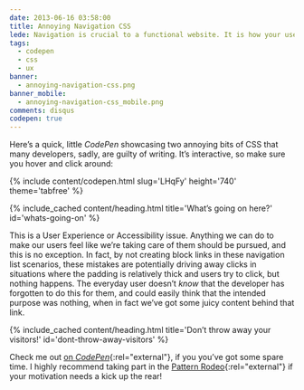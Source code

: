 ```yaml
---
date: 2013-06-16 03:58:00
title: Annoying Navigation CSS
lede: Navigation is crucial to a functional website. It is how your users find the information they're after; get it right, and your users are happy—get it wrong, and they go insane!
tags:
  - codepen
  - css
  - ux
banner:
  - annoying-navigation-css.png
banner_mobile:
  - annoying-navigation-css_mobile.png
comments: disqus
codepen: true
---
```



Here’s a quick, little *CodePen* showcasing two annoying bits of CSS that many developers, sadly, are guilty of writing. It’s interactive, so make sure you hover and click around:

{% include content/codepen.html slug='LHqFy' height='740' theme='tabfree' %}


{% include_cached content/heading.html title='What’s going on here?' id='whats-going-on' %}

This is a User Experience or Accessibility issue. Anything we can do to make our users feel like we’re taking care of them should be pursued, and this is no exception. In fact, by not creating block links in these navigation list scenarios, these mistakes are potentially driving away clicks in situations where the padding is relatively thick and users try to click, but nothing happens. The everyday user doesn’t *know* that the developer has forgotten to do this for them, and could easily think that the intended purpose was nothing, when in fact we’ve got some juicy content behind that link.


{% include_cached content/heading.html title='Don’t throw away your visitors!' id='dont-throw-away-visitors' %}

Check me out [on *CodePen*](https://codepen.io/chrisburnell "Chris Burnell on CodePen"){:rel="external"}, if you you’ve got some spare time. I highly recommend taking part in the [Pattern Rodeo](https://blog.codepen.io/rodeo/ "The Pattern Rodeo"){:rel="external"} if your motivation needs a kick up the rear!
